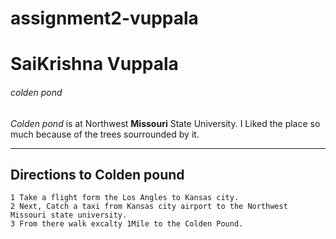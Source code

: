 # assignment2-vuppala
# SaiKrishna Vuppala
###### colden pond

*Colden pond* is at Northwest **Missouri** State University. I Liked the place so much because of the trees sourrounded by it. 

----

## Directions to Colden pound
    1 Take a flight form the Los Angles to Kansas city.
    2 Next, Catch a taxi from Kansas city airport to the Northwest Missouri state university.
    3 From there walk excalty 1Mile to the Colden Pound.
    

